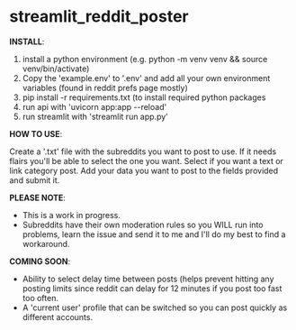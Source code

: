 # streamlit_reddit_poster

**INSTALL**:
 
1. install a python environment (e.g. python -m venv venv && source venv/bin/activate)
2. Copy the 'example.env' to '.env'  and add all your own environment variables (found in reddit prefs page mostly)
3. pip install -r requirements.txt (to install required python packages
4. run api with 'uvicorn app:app --reload'
5. run streamlit with 'streamlit run app.py'

**HOW TO USE**: 

Create a '.txt' file with the subreddits you want to post to use. If it needs flairs you'll be able to select the one you want.
Select if you want a text or link category post.
Add your data you want to post to the fields provided and submit it. 

**PLEASE NOTE**: 
 
* This is a work in progress. 
* Subreddits have their own moderation rules so you WILL run into problems, learn the issue and send it to me and I'll do my best to find a workaround. 

**COMING SOON**: 

* Ability to select delay time between posts (helps prevent hitting any posting limits since reddit can delay for 12 minutes if you post too fast too often.
* A 'current user' profile that can be switched so you can post quickly as different accounts. 
